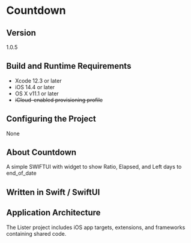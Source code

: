 #  Countdown

## Version

1.0.5

## Build and Runtime Requirements
+ Xcode 12.3 or later
+ iOS 14.4 or later
+ OS X v11.1 or later
+ ~~iCloud–enabled provisioning profile~~

## Configuring the Project
None


## About Countdown

A simple SWIFTUI with widget to show Ratio, Elapsed, and Left days to end_of_date

## Written in Swift / SwiftUI


## Application Architecture

The Lister project includes iOS app targets, extensions, and frameworks containing shared code.

